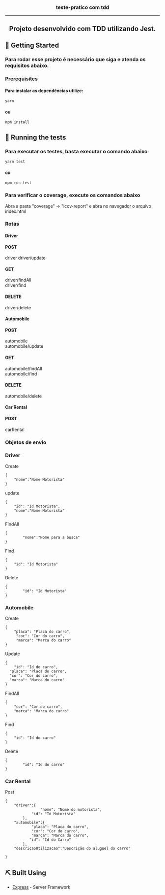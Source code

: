 <h3 align="center">teste-pratico com tdd</h3>

---

<h2 align="center"> Projeto desenvolvido com TDD utilizando Jest.
    <br>
</h2>

## 🏁 Getting Started <a name = "getting_started"></a>

### Para rodar esse projeto é necessário que siga e atenda os requisitos abaixo.

### Prerequisites

#### Para instalar as dependências utilize:

```
yarn
```
#### ou

```
npm install
```

## 🔧 Running the tests <a name = "tests"></a>

### Para executar os testes, basta executar o comando abaixo


```
yarn test
```
#### ou

```
npm run test
```
### Para verificar o coverage, execute os comandos abaixo

Abra a pasta "coverage" -> "lcov-report" e abra no navegador o arquivo index.html

### Rotas

#### Driver

#### POST
driver
driver/update

#### GET
driver/findAll
<br> 
driver/find

#### DELETE
driver/delete

#### Automobile

#### POST
automobile
<br> 
automobile/update

#### GET
automobile/findAll
<br> 
automobile/find

#### DELETE
automobile/delete

#### Car Rental

#### POST
carRental


### Objetos de envio

### Driver

Create
```
{
	"nome":"Nome Motorista"
}
```
update
```
{
	"id": "Id Motorista",
	"nome":"Nome Motorista"
}
```
FindAll
```
{
		"nome":"Nome para a busca"
}
```
Find
```
{
	"id": "Id Motorista"
}
```
Delete
```
{
		"id": "Id Motorista"
}
```

### Automobile

Create
```
{
    "placa": "Placa do carro",
     "cor": "Cor do carro",
     "marca": "Marca do carro"
}
```
Update
```
{
	"id": "Id do carro",
  "placa": "Placa do carro",
  "cor": "Cor do carro",
  "marca": "Marca do carro"
}
```
FindAll
```
{
    "cor": "Cor do carro",
    "marca": "Marca do carro"
}
```
Find
```
{
	"id": "Id do carro"
}
```
Delete
```
{
		"id": "Id do carro"
}
```
### Car Rental

Post
```
{
	"driver":{
	            "nome": "Nome do motorista",
  		    "id": "Id Motorista"
		},
	"automobile":{
		    "placa": "Placa do carro",
 		    "cor": "Cor do carro",
  		    "marca": "Marca do carro",
  		   "id": "Id do Carro"
		},
	"descricaoUtilizacao":"Descrição do aluguel do carro"
	
}
```


## ⛏️ Built Using <a name = "built_using"></a>

- [Express](https://expressjs.com/) - Server Framework

